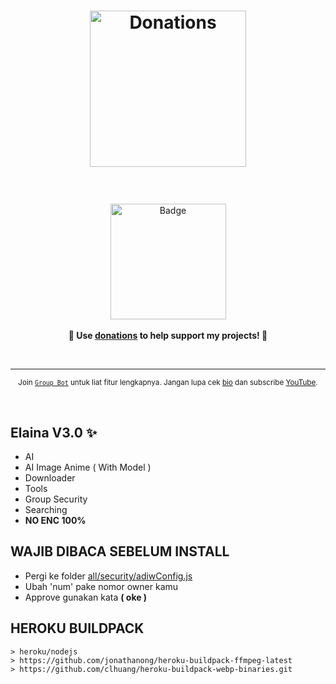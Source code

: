 <h1 align="center">
	<img width="250" src="media/1732334413925.png" alt="Donations"><p>
</h1>

<br>
<p align="center">
	<a href="https://saweria.co/neekoi"><img width="185" src="media/badge.svg" alt="Badge"></a>
	<br><br>
	<b>🙌 Use <a href="https://saweria.co/neekoi">donations</a> to help support <b>my</b> projects! 🙌</b>
</p>
<br>

---

<p align="center">
	<sub>Join <a href="https://yourdonation.rocks"><code>Group Bot</code></a> untuk liat fitur lengkapnya. Jangan lupa cek <a href="https://nikolaskama.me">bio</a> dan subscribe <a href="https://youtube.com/qyuunee">YouTube</a>.</sub>
</p>

<br>

## Elaina V3.0 ✨
- AI
- AI Image Anime ( With Model )
- Downloader
- Tools
- Group Security
- Searching
- **NO ENC 100%**

## WAJIB DIBACA SEBELUM INSTALL
- Pergi ke folder [all/security/adiwConfig.js](https://github.com/OxBrutal/Elaina-V2.0/blob/main/all/security/adiwConfig.js)
- Ubah 'num' pake nomor owner kamu
- Approve gunakan kata **( oke )**

## HEROKU BUILDPACK

```
> heroku/nodejs
> https://github.com/jonathanong/heroku-buildpack-ffmpeg-latest
> https://github.com/clhuang/heroku-buildpack-webp-binaries.git
```
